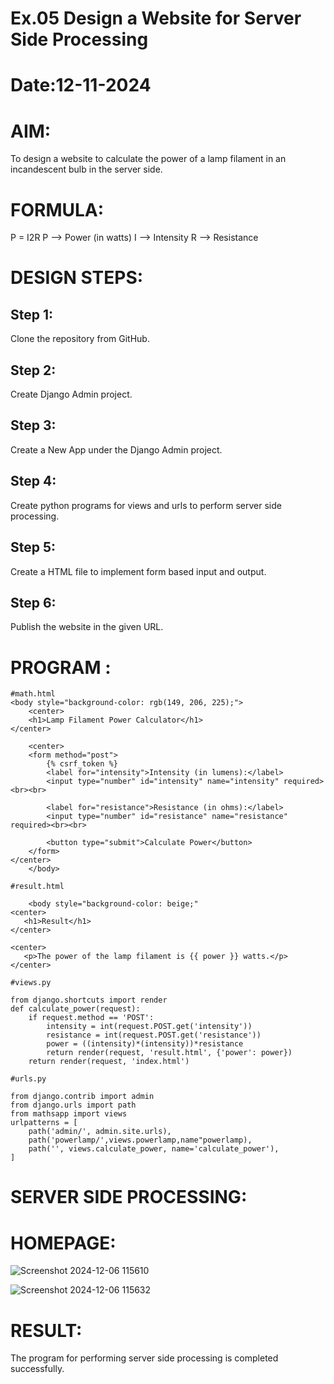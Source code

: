 # Ex.05 Design a Website for Server Side Processing
# Date:12-11-2024
# AIM:
To design a website to calculate the power of a lamp filament in an incandescent bulb in the server side.

# FORMULA:
P = I2R
P --> Power (in watts)
 I --> Intensity
 R --> Resistance

# DESIGN STEPS:
## Step 1:
Clone the repository from GitHub.

## Step 2:
Create Django Admin project.

## Step 3:
Create a New App under the Django Admin project.

## Step 4:
Create python programs for views and urls to perform server side processing.

## Step 5:
Create a HTML file to implement form based input and output.

## Step 6:
Publish the website in the given URL.

# PROGRAM :
```
#math.html
<body style="background-color: rgb(149, 206, 225);">
    <center>
    <h1>Lamp Filament Power Calculator</h1>
</center>

    <center>
    <form method="post">
        {% csrf_token %}
        <label for="intensity">Intensity (in lumens):</label>
        <input type="number" id="intensity" name="intensity" required><br><br>
    
        <label for="resistance">Resistance (in ohms):</label>
        <input type="number" id="resistance" name="resistance" required><br><br>
    
        <button type="submit">Calculate Power</button>
    </form>
</center>
    </body>

#result.html

    <body style="background-color: beige;"
<center>
   <h1>Result</h1>
</center>

<center>
   <p>The power of the lamp filament is {{ power }} watts.</p>
</center>

#views.py

from django.shortcuts import render
def calculate_power(request):
    if request.method == 'POST':
        intensity = int(request.POST.get('intensity'))
        resistance = int(request.POST.get('resistance'))
        power = ((intensity)*(intensity))*resistance
        return render(request, 'result.html', {'power': power})
    return render(request, 'index.html')

#urls.py

from django.contrib import admin
from django.urls import path
from mathsapp import views
urlpatterns = [
    path('admin/', admin.site.urls),
    path('powerlamp/',views.powerlamp,name"powerlamp),
    path('', views.calculate_power, name='calculate_power'),
]
```

# SERVER SIDE PROCESSING:
# HOMEPAGE:
![Screenshot 2024-12-06 115610](https://github.com/user-attachments/assets/fb178984-cc52-4605-9614-3c9995db99fa)


![Screenshot 2024-12-06 115632](https://github.com/user-attachments/assets/e5ddd9be-0daf-43fa-8dd8-4011d3999b1b)

# RESULT:
The program for performing server side processing is completed successfully.
